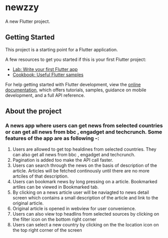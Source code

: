 # newzzy

A new Flutter project.

## Getting Started

This project is a starting point for a Flutter application.

A few resources to get you started if this is your first Flutter project:

- [Lab: Write your first Flutter app](https://docs.flutter.dev/get-started/codelab)
- [Cookbook: Useful Flutter samples](https://docs.flutter.dev/cookbook)

For help getting started with Flutter development, view the
[online documentation](https://docs.flutter.dev/), which offers tutorials,
samples, guidance on mobile development, and a full API reference.

## About the project

### A news app where users can get news from selected countries or can get all news from bbc , engadget and techcrunch. Some features of the app are as following -:

1.  Users are allowed to get top healdines from selected countries. They can also get all news from bbc , engadget and techcrunch.
2.  Pagination is added too make the API call faster.
3.  Users can search through the news on the basis of description of the article. Articles will be fetched continously until there are no more artciles of that description.
4.  Users can bookmark news by long pressing on a article. Bookmarked artiles can be viewed in Bookmarked tab.
5.  By clicking on a news article user will be naviagted to news detail screen which contains a small description of the article and link to the original article.
6.  Original article is opened in webview for user convenience.
7.  Users can also view top headlins from selected sources by clicking on the filter icon on the bottom right corner
8.  Users can select a new country by clicking on the the location icon on the top right corner of the screen
